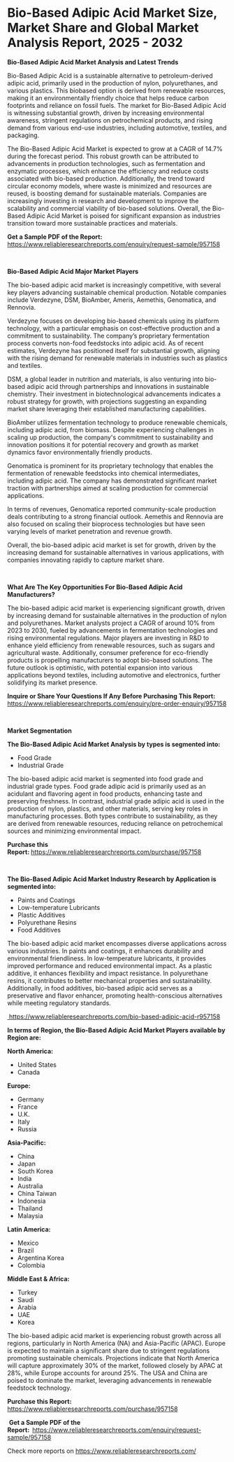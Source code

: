 <p><h1>Bio-Based Adipic Acid Market Size, Market Share and Global Market Analysis Report, 2025 - 2032</h1></p><p><strong>Bio-Based Adipic Acid Market Analysis and Latest Trends</strong></p>
<p><p>Bio-Based Adipic Acid is a sustainable alternative to petroleum-derived adipic acid, primarily used in the production of nylon, polyurethanes, and various plastics. This biobased option is derived from renewable resources, making it an environmentally friendly choice that helps reduce carbon footprints and reliance on fossil fuels. The market for Bio-Based Adipic Acid is witnessing substantial growth, driven by increasing environmental awareness, stringent regulations on petrochemical products, and rising demand from various end-use industries, including automotive, textiles, and packaging.</p><p>The Bio-Based Adipic Acid Market is expected to grow at a CAGR of 14.7% during the forecast period. This robust growth can be attributed to advancements in production technologies, such as fermentation and enzymatic processes, which enhance the efficiency and reduce costs associated with bio-based production. Additionally, the trend toward circular economy models, where waste is minimized and resources are reused, is boosting demand for sustainable materials. Companies are increasingly investing in research and development to improve the scalability and commercial viability of bio-based solutions. Overall, the Bio-Based Adipic Acid Market is poised for significant expansion as industries transition toward more sustainable practices and materials.</p></p>
<p><strong>Get a Sample PDF of the Report:&nbsp;</strong> <a href="https://www.reliableresearchreports.com/enquiry/request-sample/957158?utm_campaign=2788&utm_medium=2&utm_source=Github&utm_content=ia&utm_term=21032025&utm_id=bio-based-adipic-acid">https://www.reliableresearchreports.com/enquiry/request-sample/957158</a></p>
<p>&nbsp;</p>
<p><strong>Bio-Based Adipic Acid Major Market Players</strong></p>
<p><p>The bio-based adipic acid market is increasingly competitive, with several key players advancing sustainable chemical production. Notable companies include Verdezyne, DSM, BioAmber, Ameris, Aemethis, Genomatica, and Rennovia.</p><p>Verdezyne focuses on developing bio-based chemicals using its platform technology, with a particular emphasis on cost-effective production and a commitment to sustainability. The company’s proprietary fermentation process converts non-food feedstocks into adipic acid. As of recent estimates, Verdezyne has positioned itself for substantial growth, aligning with the rising demand for renewable materials in industries such as plastics and textiles.</p><p>DSM, a global leader in nutrition and materials, is also venturing into bio-based adipic acid through partnerships and innovations in sustainable chemistry. Their investment in biotechnological advancements indicates a robust strategy for growth, with projections suggesting an expanding market share leveraging their established manufacturing capabilities.</p><p>BioAmber utilizes fermentation technology to produce renewable chemicals, including adipic acid, from biomass. Despite experiencing challenges in scaling up production, the company's commitment to sustainability and innovation positions it for potential recovery and growth as market dynamics favor environmentally friendly products.</p><p>Genomatica is prominent for its proprietary technology that enables the fermentation of renewable feedstocks into chemical intermediates, including adipic acid. The company has demonstrated significant market traction with partnerships aimed at scaling production for commercial applications. </p><p>In terms of revenues, Genomatica reported community-scale production deals contributing to a strong financial outlook. Aemethis and Rennovia are also focused on scaling their bioprocess technologies but have seen varying levels of market penetration and revenue growth.</p><p>Overall, the bio-based adipic acid market is set for growth, driven by the increasing demand for sustainable alternatives in various applications, with companies innovating rapidly to capture market share.</p></p>
<p>&nbsp;</p>
<p><strong>What Are The Key Opportunities For Bio-Based Adipic Acid Manufacturers?</strong></p>
<p><p>The bio-based adipic acid market is experiencing significant growth, driven by increasing demand for sustainable alternatives in the production of nylon and polyurethanes. Market analysts project a CAGR of around 10% from 2023 to 2030, fueled by advancements in fermentation technologies and rising environmental regulations. Major players are investing in R&D to enhance yield efficiency from renewable resources, such as sugars and agricultural waste. Additionally, consumer preference for eco-friendly products is propelling manufacturers to adopt bio-based solutions. The future outlook is optimistic, with potential expansion into various applications beyond textiles, including automotive and electronics, further solidifying its market presence.</p></p>
<p><strong>Inquire or Share Your Questions If Any Before Purchasing This Report:</strong> <a href="https://www.reliableresearchreports.com/enquiry/pre-order-enquiry/957158?utm_campaign=2788&utm_medium=2&utm_source=Github&utm_content=ia&utm_term=21032025&utm_id=bio-based-adipic-acid">https://www.reliableresearchreports.com/enquiry/pre-order-enquiry/957158</a></p>
<p>&nbsp;</p>
<p><strong>Market Segmentation</strong></p>
<p><strong>The Bio-Based Adipic Acid Market Analysis by types is segmented into:</strong></p>
<p><ul><li>Food Grade</li><li>Industrial Grade</li></ul></p>
<p><p>The bio-based adipic acid market is segmented into food grade and industrial grade types. Food grade adipic acid is primarily used as an acidulant and flavoring agent in food products, enhancing taste and preserving freshness. In contrast, industrial grade adipic acid is used in the production of nylon, plastics, and other materials, serving key roles in manufacturing processes. Both types contribute to sustainability, as they are derived from renewable resources, reducing reliance on petrochemical sources and minimizing environmental impact.</p></p>
<p><strong>Purchase this Report:&nbsp;</strong><a href="https://www.reliableresearchreports.com/purchase/957158?utm_campaign=2788&utm_medium=2&utm_source=Github&utm_content=ia&utm_term=21032025&utm_id=bio-based-adipic-acid">https://www.reliableresearchreports.com/purchase/957158</a></p>
<p>&nbsp;</p>
<p><strong>The Bio-Based Adipic Acid Market Industry Research by Application is segmented into:</strong></p>
<p><ul><li>Paints and Coatings</li><li>Low-temperature Lubricants</li><li>Plastic Additives</li><li>Polyurethane Resins</li><li>Food Additives</li></ul></p>
<p><p>The bio-based adipic acid market encompasses diverse applications across various industries. In paints and coatings, it enhances durability and environmental friendliness. In low-temperature lubricants, it provides improved performance and reduced environmental impact. As a plastic additive, it enhances flexibility and impact resistance. In polyurethane resins, it contributes to better mechanical properties and sustainability. Additionally, in food additives, bio-based adipic acid serves as a preservative and flavor enhancer, promoting health-conscious alternatives while meeting regulatory standards.</p></p>
<p><a href="https://www.reliableresearchreports.com/bio-based-adipic-acid-r957158?utm_campaign=2788&utm_medium=2&utm_source=Github&utm_content=ia&utm_term=21032025&utm_id=bio-based-adipic-acid">&nbsp;https://www.reliableresearchreports.com/bio-based-adipic-acid-r957158</a></p>
<p><strong>In terms of Region, the Bio-Based Adipic Acid Market Players available by Region are:</strong></p>
<p>
    <p> <strong> North America: </strong>
        <ul>
            <li>United States</li>
            <li>Canada</li>
        </ul>
        </p> 
    <p> <strong> Europe: </strong>
        <ul>
            <li>Germany</li>
            <li>France</li>
            <li>U.K.</li>
            <li>Italy</li>
            <li>Russia</li>
        </ul>
        </p> 
    <p> <strong> Asia-Pacific: </strong>
        <ul>
            <li>China</li>
            <li>Japan</li>
            <li>South Korea</li>
            <li>India</li>
            <li>Australia</li>
            <li>China Taiwan</li>
            <li>Indonesia</li>
            <li>Thailand</li>
            <li>Malaysia</li>
        </ul>
        </p> 
    <p> <strong> Latin America: </strong>
        <ul>
            <li>Mexico</li>
            <li>Brazil</li>
            <li>Argentina Korea</li>
            <li>Colombia</li>
        </ul>
        </p> 
    <p> <strong> Middle East & Africa: </strong>
        <ul>
            <li>Turkey</li>
            <li>Saudi</li>
            <li>Arabia</li>
            <li>UAE</li>
            <li>Korea</li>
        </ul>
    </p>
    </p>
<p><p>The bio-based adipic acid market is experiencing robust growth across all regions, particularly in North America (NA) and Asia-Pacific (APAC). Europe is expected to maintain a significant share due to stringent regulations promoting sustainable chemicals. Projections indicate that North America will capture approximately 30% of the market, followed closely by APAC at 28%, while Europe accounts for around 25%. The USA and China are poised to dominate the market, leveraging advancements in renewable feedstock technology.</p></p>
<p><strong>Purchase this Report: </strong><a href="https://www.reliableresearchreports.com/purchase/957158?utm_campaign=2788&utm_medium=2&utm_source=Github&utm_content=ia&utm_term=21032025&utm_id=bio-based-adipic-acid">https://www.reliableresearchreports.com/purchase/957158</a></p>
<p>&nbsp;<strong>Get a Sample PDF of the Report:&nbsp;&nbsp;</strong><a href="https://www.reliableresearchreports.com/enquiry/request-sample/957158?utm_campaign=2788&utm_medium=2&utm_source=Github&utm_content=ia&utm_term=21032025&utm_id=bio-based-adipic-acid">https://www.reliableresearchreports.com/enquiry/request-sample/957158</a></p>
<p><strong></strong></p>
<p>Check more reports on <a href="https://www.reliableresearchreports.com/?utm_campaign=2788&utm_medium=2&utm_source=Github&utm_content=ia&utm_term=21032025&utm_id=bio-based-adipic-acid">https://www.reliableresearchreports.com/</a></p>